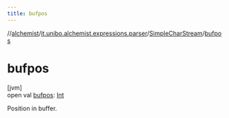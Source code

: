 ```yaml
---
title: bufpos
---
```

//[alchemist](../../../index.html)/[it.unibo.alchemist.expressions.parser](../index.html)/[SimpleCharStream](index.html)/[bufpos](bufpos.html)



# bufpos



[jvm]\
open val [bufpos](bufpos.html): [Int](https://kotlinlang.org/api/latest/jvm/stdlib/kotlin/-int/index.html)



Position in buffer.




